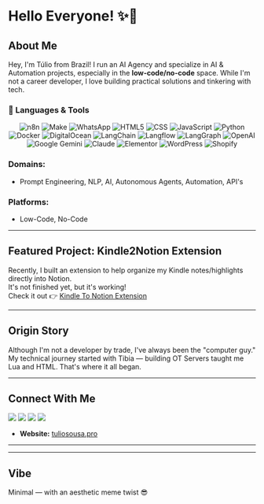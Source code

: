 # Hello Everyone! ✨🤙

## About Me

Hey, I'm Túlio from Brazil! I run an AI Agency and specialize in AI & Automation projects, especially in the **low-code/no-code** space. While I'm not a career developer, I love building practical solutions and tinkering with tech.

### 🧰 Languages & Tools
<p align="center"> <img src="https://img.shields.io/badge/n8n-EA4B71.svg?style=for-the-badge&logo=n8n&logoColor=white" alt="n8n"> <img src="https://img.shields.io/badge/Make-6D00CC.svg?style=for-the-badge&logo=Make&logoColor=white" alt="Make"> <img src="https://img.shields.io/badge/WhatsApp-25D366.svg?style=for-the-badge&logo=WhatsApp&logoColor=white" alt="WhatsApp"> <img src="https://img.shields.io/badge/HTML5-E34F26.svg?style=for-the-badge&logo=HTML5&logoColor=white" alt="HTML5"> <img src="https://img.shields.io/badge/CSS-663399.svg?style=for-the-badge&logo=CSS&logoColor=white" alt="CSS"> <img src="https://img.shields.io/badge/JavaScript-F7DF1E.svg?style=for-the-badge&logo=JavaScript&logoColor=black" alt="JavaScript"> <img src="https://img.shields.io/badge/Python-3776AB.svg?style=for-the-badge&logo=Python&logoColor=white" alt="Python"> <img src="https://img.shields.io/badge/Docker-2496ED.svg?style=for-the-badge&logo=Docker&logoColor=white" alt="Docker"> <img src="https://img.shields.io/badge/DigitalOcean-0080FF.svg?style=for-the-badge&logo=DigitalOcean&logoColor=white" alt="DigitalOcean"> <img src="https://img.shields.io/badge/LangChain-1C3C3C.svg?style=for-the-badge&logo=LangChain&logoColor=white" alt="LangChain"> <img src="https://img.shields.io/badge/Langflow-000000.svg?style=for-the-badge&logo=Langflow&logoColor=white" alt="Langflow"> <img src="https://img.shields.io/badge/LangGraph-1C3C3C.svg?style=for-the-badge&logo=LangGraph&logoColor=white" alt="LangGraph"> <img src="https://img.shields.io/badge/OpenAI-412991.svg?style=for-the-badge&logo=OpenAI&logoColor=white" alt="OpenAI"> <img src="https://img.shields.io/badge/Google%20Gemini-8E75B2.svg?style=for-the-badge&logo=Google-Gemini&logoColor=white" alt="Google Gemini"> <img src="https://img.shields.io/badge/Claude-D97757.svg?style=for-the-badge&logo=Claude&logoColor=white" alt="Claude"> <img src="https://img.shields.io/badge/Elementor-92003B.svg?style=for-the-badge&logo=Elementor&logoColor=white" alt="Elementor"> <img src="https://img.shields.io/badge/WordPress-21759B.svg?style=for-the-badge&logo=WordPress&logoColor=white" alt="WordPress"> <img src="https://img.shields.io/badge/Shopify-7AB55C.svg?style=for-the-badge&logo=Shopify&logoColor=white" alt="Shopify"> </p>

### Domains:
- Prompt Engineering, NLP, AI, Autonomous Agents, Automation, API's

### Platforms:
- Low-Code, No-Code

---

## Featured Project: Kindle2Notion Extension

Recently, I built an extension to help organize my Kindle notes/highlights directly into Notion.  
It's not finished yet, but it's working!  
Check it out 👉 [Kindle To Notion Extension](https://github.com/tuliosousapro/Kindle-To-Notion-Extension)

---

## Origin Story

Although I'm not a developer by trade, I've always been the "computer guy."  
My technical journey started with Tibia — building OT Servers taught me Lua and HTML. That's where it all began.

---

## Connect With Me
<a href="https://instagram.com/tuliosousapro"><img src="https://img.shields.io/badge/Instagram-FF0069.svg?style=for-the-badge&logo=Instagram&logoColor=white"></a>
<a href="https://x.com/tuliosousapro"><img src="https://img.shields.io/badge/X-000000.svg?style=for-the-badge&logo=X&logoColor=white"></a>
<a href="https://tiktok.com/tuliosousapro"><img src="https://img.shields.io/badge/TikTok-000000.svg?style=for-the-badge&logo=TikTok&logoColor=white"></a>
<a href="https://tuliosousapro.substack.com"><img src="https://img.shields.io/badge/Substack-FF6719.svg?style=for-the-badge&logo=Substack&logoColor=white"></a>
- **Website:** [tuliosousa.pro](https://tuliosousa.pro)


---

> <p align="center"> <a alt="**Motto:** The impossible doesn't exist."</a></p>

---

## Vibe

Minimal — with an aesthetic meme twist 😎
